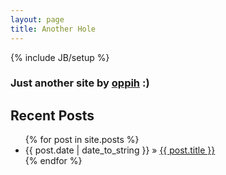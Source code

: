 ```yaml
---
layout: page
title: Another Hole
---
```

{% include JB/setup %}

### Just another site by [oppih](http://oppih.me) :)
    
## Recent Posts

<ul class="posts">
  {% for post in site.posts %}
    <li><span>{{ post.date | date_to_string }}</span> &raquo; <a href="{{ BASE_PATH }}{{ post.url }}">{{ post.title }}</a></li>
  {% endfor %}
</ul>
